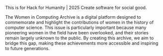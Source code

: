 This is for Hack for Humanity | 2025 Create software for social good.

The Women in Computing Archive is a digital platform designed to commemorate and highlight the contributions of women in the history of computer science. This issue is particularly important because many pioneering women in the field have been overlooked, and their stories remain largely unknown to the public. By creating this archive, we aim to bridge this gap, making these achievements more accessible and inspiring to future generations.
